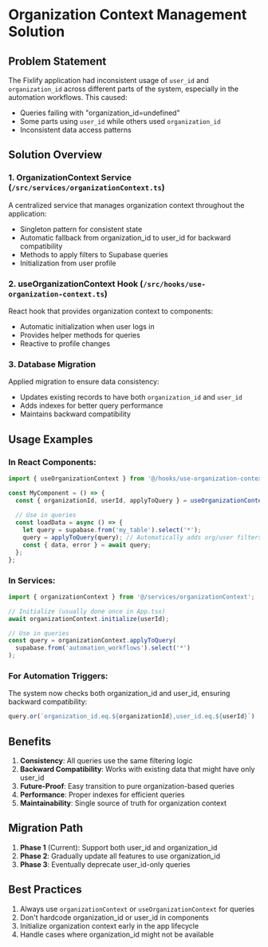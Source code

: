 # Organization Context Management Solution

## Problem Statement
The Fixlify application had inconsistent usage of `user_id` and `organization_id` across different parts of the system, especially in the automation workflows. This caused:
- Queries failing with "organization_id=undefined"
- Some parts using `user_id` while others used `organization_id`
- Inconsistent data access patterns

## Solution Overview

### 1. **OrganizationContext Service** (`/src/services/organizationContext.ts`)
A centralized service that manages organization context throughout the application:
- Singleton pattern for consistent state
- Automatic fallback from organization_id to user_id for backward compatibility
- Methods to apply filters to Supabase queries
- Initialization from user profile

### 2. **useOrganizationContext Hook** (`/src/hooks/use-organization-context.ts`)
React hook that provides organization context to components:
- Automatic initialization when user logs in
- Provides helper methods for queries
- Reactive to profile changes

### 3. **Database Migration**
Applied migration to ensure data consistency:
- Updates existing records to have both `organization_id` and `user_id`
- Adds indexes for better query performance
- Maintains backward compatibility

## Usage Examples

### In React Components:
```typescript
import { useOrganizationContext } from '@/hooks/use-organization-context';

const MyComponent = () => {
  const { organizationId, userId, applyToQuery } = useOrganizationContext();
  
  // Use in queries
  const loadData = async () => {
    let query = supabase.from('my_table').select('*');
    query = applyToQuery(query); // Automatically adds org/user filters
    const { data, error } = await query;
  };
};
```

### In Services:
```typescript
import { organizationContext } from '@/services/organizationContext';

// Initialize (usually done once in App.tsx)
await organizationContext.initialize(userId);

// Use in queries
const query = organizationContext.applyToQuery(
  supabase.from('automation_workflows').select('*')
);
```

### For Automation Triggers:
The system now checks both organization_id and user_id, ensuring backward compatibility:
```typescript
query.or(`organization_id.eq.${organizationId},user_id.eq.${userId}`)
```

## Benefits
1. **Consistency**: All queries use the same filtering logic
2. **Backward Compatibility**: Works with existing data that might have only user_id
3. **Future-Proof**: Easy transition to pure organization-based queries
4. **Performance**: Proper indexes for efficient queries
5. **Maintainability**: Single source of truth for organization context

## Migration Path
1. **Phase 1** (Current): Support both user_id and organization_id
2. **Phase 2**: Gradually update all features to use organization_id
3. **Phase 3**: Eventually deprecate user_id-only queries

## Best Practices
1. Always use `organizationContext` or `useOrganizationContext` for queries
2. Don't hardcode organization_id or user_id in components
3. Initialize organization context early in the app lifecycle
4. Handle cases where organization_id might not be available
